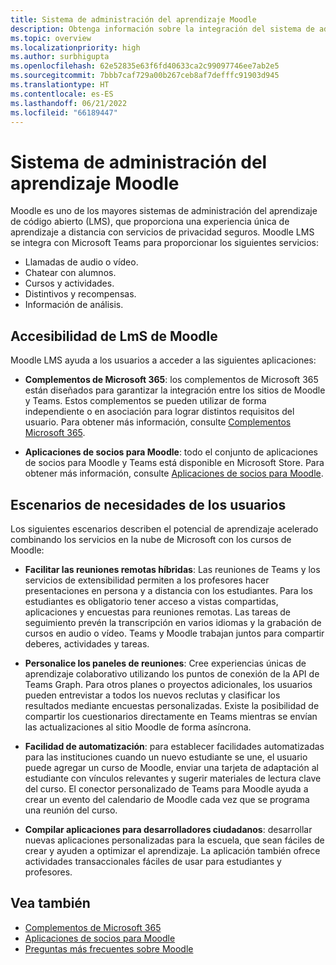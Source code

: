 ```yaml
---
title: Sistema de administración del aprendizaje Moodle
description: Obtenga información sobre la integración del sistema de administración del aprendizaje Moodle con escenarios de Teams, administración del aprendizaje de Moodle, mConnect y vínculos profundos, accesibilidad y requisitos de usuario. Esta integración proporciona audio, videollamadas, chat, cursos y administración de actividades, datos analíticos y mucho más.
ms.topic: overview
ms.localizationpriority: high
ms.author: surbhigupta
ms.openlocfilehash: 62e52835e63f6fd40633ca2c99097746ee7ab2e5
ms.sourcegitcommit: 7bbb7caf729a00b267ceb8af7defffc91903d945
ms.translationtype: HT
ms.contentlocale: es-ES
ms.lasthandoff: 06/21/2022
ms.locfileid: "66189447"
---
```

# <a name="moodle-learning-management-system"></a>Sistema de administración del aprendizaje Moodle

 Moodle es uno de los mayores sistemas de administración del aprendizaje de código abierto (LMS), que proporciona una experiencia única de aprendizaje a distancia con servicios de privacidad seguros. Moodle LMS se integra con Microsoft Teams para proporcionar los siguientes servicios:

* Llamadas de audio o vídeo.
* Chatear con alumnos.
* Cursos y actividades.
* Distintivos y recompensas.
* Información de análisis.

<!-- [Moodle](https://moodle.com/about/) is the world’s largest open-source learning management system (LMS). With greater than 30 years of experience in remote learning, it has attracted around 300 million users worldwide with its rich set of hosted and cloud-based services. Combining Moodle LMS and Teams provides an enhanced learning experience with modern superpowers. 
This content is modified as per the requirement.-->

 <!--The following image demonstrates Moodle LMS:
  Query on this image about what is meant by section

:::image type="content" source="../assets/images/MoodleInstructions/flow-chart.png" alt-text="Flow chart" border="true":::-->

## <a name="moodle-lms-accessibility"></a>Accesibilidad de LmS de Moodle

Moodle LMS ayuda a los usuarios a acceder a las siguientes aplicaciones:

* **Complementos de Microsoft 365**: los complementos de Microsoft 365 están diseñados para garantizar la integración entre los sitios de Moodle y Teams. Estos complementos se pueden utilizar de forma independiente o en asociación para lograr distintos requisitos del usuario. Para obtener más información, consulte [Complementos Microsoft 365](m365-plugins/m365-plugins-overview.md).

* **Aplicaciones de socios para Moodle**: todo el conjunto de aplicaciones de socios para Moodle y Teams está disponible en Microsoft Store. Para obtener más información, consulte [Aplicaciones de socios para Moodle](partner-apps-for-moodle.md).

## <a name="user-requirement-scenarios"></a>Escenarios de necesidades de los usuarios

Los siguientes escenarios describen el potencial de aprendizaje acelerado combinando los servicios en la nube de Microsoft con los cursos de Moodle:

* **Facilitar las reuniones remotas híbridas**: Las reuniones de Teams y los servicios de extensibilidad permiten a los profesores hacer presentaciones en persona y a distancia con los estudiantes. Para los estudiantes es obligatorio tener acceso a vistas compartidas, aplicaciones y encuestas para reuniones remotas. Las tareas de seguimiento prevén la transcripción en varios idiomas y la grabación de cursos en audio o vídeo. Teams y Moodle trabajan juntos para compartir deberes, actividades y tareas.

* **Personalice los paneles de reuniones**: Cree experiencias únicas de aprendizaje colaborativo utilizando los puntos de conexión de la API de Teams Graph. Para otros planes o proyectos adicionales, los usuarios pueden entrevistar a todos los nuevos reclutas y clasificar los resultados mediante encuestas personalizadas. Existe la posibilidad de compartir los cuestionarios directamente en Teams mientras se envían las actualizaciones al sitio Moodle de forma asíncrona.

* **Facilidad de automatización**: para establecer facilidades automatizadas para las instituciones cuando un nuevo estudiante se une, el usuario puede agregar un curso de Moodle, enviar una tarjeta de adaptación al estudiante con vínculos relevantes y sugerir materiales de lectura clave del curso. El conector personalizado de Teams para Moodle ayuda a crear un evento del calendario de Moodle cada vez que se programa una reunión del curso.

* **Compilar aplicaciones para desarrolladores ciudadanos**: desarrollar nuevas aplicaciones personalizadas para la escuela, que sean fáciles de crear y ayuden a optimizar el aprendizaje. La aplicación también ofrece actividades transaccionales fáciles de usar para estudiantes y profesores.

<!-- For more information, see [Microsoft education](https://www.microsoft.com/education).-->
## <a name="see-also"></a>Vea también

* [Complementos de Microsoft 365](m365-plugins/m365-plugins-overview.md)
* [Aplicaciones de socios para Moodle](partner-apps-for-moodle.md)
* [Preguntas más frecuentes sobre Moodle](faqs.md)
